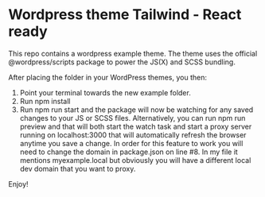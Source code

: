 # Wordpress theme Tailwind - React ready

This repo contains a wordpress example theme. The theme uses the official @wordpress/scripts package to power the JS(X) and SCSS bundling.


After placing the folder in your WordPress themes, you then:

1. Point your terminal towards the new example folder.
2. Run npm install
3. Run npm run start and the package will now be watching for any saved changes to your JS or SCSS files.
Alternatively, you can run npm run preview and that will both start the watch task and start a proxy server running on localhost:3000 that will automatically refresh the browser anytime you save a change. In order for this feature to work you will need to change the domain in package.json on line #8. In my file it mentions myexample.local but obviously you will have a different local dev domain that you want to proxy.

Enjoy!